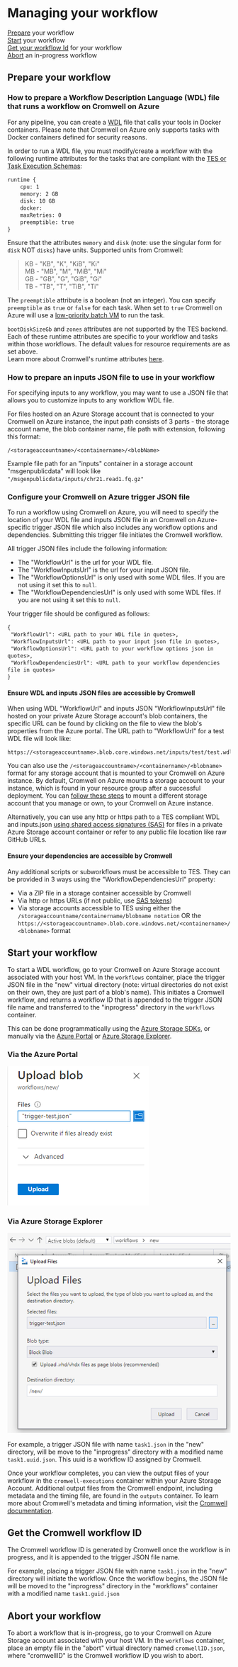 # Managing your workflow
[Prepare](#Prepare-your-workflow) your workflow <br/>
[Start](#Start-your-workflow) your workflow <br/>
[Get your workflow Id](#Get-the-Cromwell-workflow-ID) for your workflow <br/>
[Abort](#Abort-your-workflow) an in-progress workflow <br/>

## Prepare your workflow

### How to prepare a Workflow Description Language (WDL) file that runs a workflow on Cromwell on Azure

For any pipeline, you can create a [WDL](https://software.broadinstitute.org/wdl/) file that calls your tools in Docker containers. Please note that Cromwell on Azure only supports tasks with Docker containers defined for security reasons.<br/>

In order to run a WDL file, you must modify/create a workflow with the following runtime attributes for the tasks that are compliant with the [TES or Task Execution Schemas](https://cromwell.readthedocs.io/en/develop/backends/TES/):

```
runtime {
    cpu: 1
    memory: 2 GB
    disk: 10 GB
    docker:
    maxRetries: 0
    preemptible: true
}
```
Ensure that the attributes `memory` and `disk` (note: use the singular form for `disk` NOT `disks`) have units. Supported units from Cromwell:

> KB - "KB", "K", "KiB", "Ki"<br/>
> MB - "MB", "M", "MiB", "Mi"<br/>
> GB - "GB", "G", "GiB", "Gi"<br/>
> TB - "TB", "T", "TiB", "Ti"<br/>

The `preemptible` attribute is a boolean (not an integer). You can specify `preemptible` as `true` or `false` for each task. When set to `true` Cromwell on Azure will use a [low-priority batch VM](https://docs.microsoft.com/en-us/azure/batch/batch-low-pri-vms#use-cases-for-low-priority-vms) to run the task.<br/>

`bootDiskSizeGb` and `zones` attributes are not supported by the TES backend.<br/>
Each of these runtime attributes are specific to your workflow and tasks within those workflows. The default values for resource requirements are as set above.<br/>
Learn more about Cromwell's runtime attributes [here](https://cromwell.readthedocs.io/en/develop/RuntimeAttributes).

### How to prepare an inputs JSON file to use in your workflow

For specifying inputs to any workflow, you may want to use a JSON file that allows you to customize inputs to any workflow WDL file.<br/>

For files hosted on an Azure Storage account that is connected to your Cromwell on Azure instance, the input path consists of 3 parts - the storage account name, the blob container name, file path with extension, following this format:
```
/<storageaccountname>/<containername>/<blobName>
```

Example file path for an "inputs" container in a storage account "msgenpublicdata" will look like
`"/msgenpublicdata/inputs/chr21.read1.fq.gz"`

### Configure your Cromwell on Azure trigger JSON file

To run a workflow using Cromwell on Azure, you will need to specify the location of your WDL file and inputs JSON file in an Cromwell on Azure-specific trigger JSON file which also includes any workflow options and dependencies. Submitting this trigger file initiates the Cromwell workflow.

All trigger JSON files include the following information:
- The "WorkflowUrl" is the url for your WDL file.
- The "WorkflowInputsUrl" is the url for your input JSON file.
- The "WorkflowOptionsUrl" is only used with some WDL files. If you are not using it set this to `null`.
- The "WorkflowDependenciesUrl" is only used with some WDL files. If you are not using it set this to `null`.

Your trigger file should be configured as follows:
```
{
 "WorkflowUrl": <URL path to your WDL file in quotes>,
 "WorkflowInputsUrl": <URL path to your input json file in quotes>,
 "WorkflowOptionsUrl": <URL path to your workflow options json in quotes>,
 "WorkflowDependenciesUrl": <URL path to your workflow dependencies file in quotes>
}
```

#### Ensure WDL and inputs JSON files are accessible by Cromwell

When using WDL "WorkflowUrl" and inputs JSON "WorkflowInputsUrl" file hosted on your private Azure Storage account's blob containers, the specific URL can be found by clicking on the file to view the blob's properties from the Azure portal. The URL path to "WorkflowUrl" for a test WDL file will look like:
```
https://<storageaccountname>.blob.core.windows.net/inputs/test/test.wdl
```

You can also use the `/<storageaccountname>/<containername>/<blobname>` format for any storage account that is mounted to your Cromwell on Azure instance. By default, Cromwell on Azure mounts a storage account to your instance, which is found in your resource group after a successful deployment. You can [follow these steps](/docs/troubleshooting-guide.md/#Use-input-data-files-from-an-existing-Storage-account-that-my-lab-or-team-is-currently-using) to mount a different storage account that you manage or own, to your Cromwell on Azure instance.

Alternatively, you can use any http or https path to a TES compliant WDL and inputs.json [using shared access signatures (SAS)](https://docs.microsoft.com/en-us/azure/storage/common/storage-sas-overview) for files in a private Azure Storage account container or refer to any public file location like raw GitHub URLs.

#### Ensure your dependencies are accessible by Cromwell

Any additional scripts or subworkflows must be accessible to TES. They can be provided in 3 ways using the "WorkflowDependenciesUrl" property:  
  * Via a ZIP file in a storage container accessible by Cromwell
  * Via http or https URLs (if not public, use [SAS tokens](https://docs.microsoft.com/en-us/azure/storage/common/storage-sas-overview))
  * Via storage accounts accessible to TES using either the `/storageaccountname/containername/blobname notation` OR the `https://<storageaccountname>.blob.core.windows.net/<containername>/<blobname>` format

## Start your workflow

To start a WDL workflow, go to your Cromwell on Azure Storage account associated with your host VM. In the `workflows` container, place the trigger JSON file in the "new" virtual directory (note: virtual directories do not exist on their own, they are just part of a blob's name). This initiates a Cromwell workflow, and returns a workflow ID that is appended to the trigger JSON file name and transferred to the "inprogress" directory in the `workflows` container.<br/>

This can be done programmatically using the [Azure Storage SDKs](https://azure.microsoft.com/en-us/downloads/), or manually via the [Azure Portal](https://portal.azure.com) or [Azure Storage Explorer](https://azure.microsoft.com/en-us/features/storage-explorer/).

### Via the Azure Portal
![Select a blob to upload from the portal](screenshots/newportal.PNG)<br/>

### Via Azure Storage Explorer
![Select a blob to upload from Azure Storage Explorer](screenshots/newexplorer.PNG)

For example, a trigger JSON file with name `task1.json` in the "new" directory, will be move to the "inprogress" directory with a modified name `task1.uuid.json`. This uuid is a workflow ID assigned by Cromwell.<br/>

Once your workflow completes, you can view the output files of your workflow in the `cromwell-executions` container within your Azure Storage Account. Additional output files from the Cromwell endpoint, including metadata and the timing file, are found in the `outputs` container. To learn more about Cromwell's metadata and timing information, visit the [Cromwell documentation](https://cromwell.readthedocs.io/en/stable/).<br/>

## Get the Cromwell workflow ID

The Cromwell workflow ID is generated by Cromwell once the workflow is in progress, and it is appended to the trigger JSON file name.<br/>

For example, placing a trigger JSON file with name `task1.json` in the "new" directory will initiate the workflow.  Once the workflow begins, the JSON file will be moved to the "inprogress" directory in the "workflows" container with a modified name `task1.guid.json`


## Abort your workflow
To abort a workflow that is in-progress, go to your Cromwell on Azure Storage account associated with your host VM. In the `workflows` container, place an empty file in the "abort" virtual directory named `cromwellID.json`, where "cromwellID" is the Cromwell workflow ID you wish to abort.

